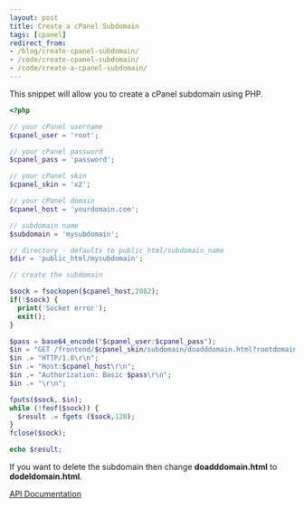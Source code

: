 ```yaml
---
layout: post
title: Create a cPanel Subdomain
tags: [cpanel]
redirect_from:
- /blog/create-cpanel-subdomain/
- /code/create-cpanel-subdomain/
- /code/create-a-cpanel-subdomain/
---
```

This snippet will allow you to create a cPanel subdomain using PHP.

<!--break-->

```php
<?php

// your cPanel username
$cpanel_user = 'root';

// your cPanel password
$cpanel_pass = 'password';

// your cPanel skin
$cpanel_skin = 'x2';

// your cPanel domain
$cpanel_host = 'yourdomain.com';

// subdomain name
$subdomain = 'mysubdomain';

// directory - defaults to public_html/subdomain_name
$dir = 'public_html/mysubdomain';

// create the subdomain

$sock = fsockopen($cpanel_host,2082);
if(!$sock) {
  print('Socket error');
  exit();
}

$pass = base64_encode("$cpanel_user:$cpanel_pass");
$in = "GET /frontend/$cpanel_skin/subdomain/doadddomain.html?rootdomain=$cpanel_host&domain=$subdomain&dir=$dir\r\n";
$in .= "HTTP/1.0\r\n";
$in .= "Host:$cpanel_host\r\n";
$in .= "Authorization: Basic $pass\r\n";
$in .= "\r\n";

fputs($sock, $in);
while (!feof($sock)) {
  $result .= fgets ($sock,128);
}
fclose($sock);

echo $result;
```

If you want to delete the subdomain then change <strong>doadddomain.html</strong> to <strong>dodeldomain.html</strong>.

[API Documentation](https://documentation.cpanel.net/display/SDK/cPanel+API+2+Functions+-+SubDomain%3A%3Aaddsubdomain)
